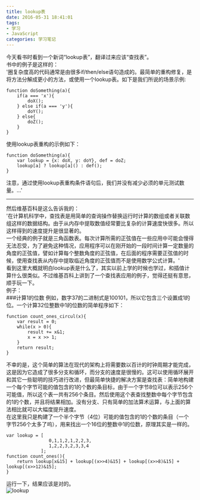 ```yaml
---
title: lookup表
date: 2016-05-31 18:41:01
tags:
- 学习
- JavaScript
categories: 学习笔记
---
```

今天看书时看到一个新词“lookup表”，翻译过来应该“查找表”。  
书中的例子是这样的：  
'圈复杂度高的代码通常是由很多if/then/else语句造成的。最简单的重构修复，是将方法分解成更小的方法，或使用一个lookup表。如下是我们所说的场景示例:  
	
	function doSomething(a){
		if(a === 'x'){
			doX();
		} else if(a === 'y'){
			doY();
		} else{
			doZ();
		}
	}
使用lookup表重构的示例如下：  

	function doSomething(a){
		var lookup = {x: doX, y: doY}, def = doZ;
		lookup[a] ? lookup[a]() : def();
	}
注意，通过使用lookup表重构条件语句后，我们并没有减少必须的单元测试数量。...'  

---
然后维基百科是这么告诉我的：  
'在计算机科学中，查找表是用简单的查询操作替换运行时计算的数组或者关联数组这样的数据结构。由于从内存中提取数值经常要比复杂的计算速度快很多。所以这样得到的速度提升是很显著的。  
一个经典的例子就是三角函数表。每次计算所需的正弦值在一些应用中可能会慢得无法忍受，为了避免这种情况，应用程序可以在刚开始的一段时间计算一定数量的角度的正弦值，譬如计算每个整数角度的正弦值，在后面的程序需要正弦值的时候，使用查找表从内存中提取临近角度的正弦值而不是使用数学公式计算。'  
看到这里大概就明白lookup表是什么了，其实以前上学的时候也学过，和插值计算什么很类似。不过维基百科上讲到了一个查找表应用的例子，觉得还挺有意思，顺手玩一下。  
例子：  
###计算1的位数
例如，数字37的二进制式是100101，所以它包含三个设置成1的位。一个计算32位整数中1的位数的简单程序如下：  
	
	function count_ones_circul(x){
		var result = 0;
		while(x > 0){
			result += x&1;
			x = x >> 1;
		}
		return result;
	}
不幸的是，这个简单的算法在现代的架构上将需要数以百计的时钟周期才能完成，这是因为它造成了很多分支和循环，而分支的速度是很慢的。这可以使用循环展开和其它一些聪明的技巧进行改进，但最简单快捷的解决方案是查找表：简单地构建一个每个字节可能的值包含的1的个数的条目标，由于一个字节8位可以表示256个可能值，所以这个表一共有256个条目。然后使用这个表查找整数中每个字节包含的1的个数，并且将结果相加。没有分支、只有简单的加法算术运算，与上面的算法相比就可以大幅度提升速度。  
在这里我只是构建了一个半个字节（4位）可能的值包含的1的个数的条目（一个字节256个太多了呜），用来找出一个16位的整数中1的位数，原理其实是一样的。 
 
	var lookup = [
				 	0,1,1,2,1,2,2,3,
					1,2,2,3,2,3,3,4
				 ];
	function count_ones(){
		return lookup[x&15] + lookup[(x>>4)&15] + lookup[(x>>8)&15] + lookup[(x>>12)&15];
	}
运行一下，结果应该是对的。  
![lookup](/image/lookup/1.png)



